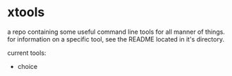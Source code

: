 # xtools
a repo containing some useful command line tools for all manner of things. for information on a specific tool, see the README located in it's directory.

current tools:

 - choice

